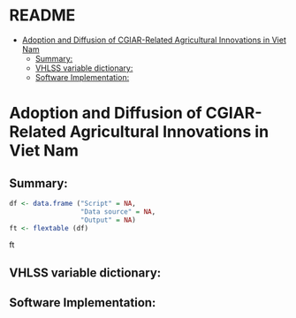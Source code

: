 README
================

- [Adoption and Diffusion of CGIAR-Related Agricultural Innovations in
  Viet
  Nam](#adoption-and-diffusion-of-cgiar-related-agricultural-innovations-in-viet-nam)
  - [Summary:](#summary)
  - [VHLSS variable dictionary:](#vhlss-variable-dictionary)
  - [Software Implementation:](#software-implementation)

# Adoption and Diffusion of CGIAR-Related Agricultural Innovations in Viet Nam

## Summary:

``` r
df <- data.frame ("Script" = NA, 
                  "Data source" = NA, 
                  "Output" = NA)
ft <- flextable (df)
```

ft

## VHLSS variable dictionary:

## Software Implementation:
